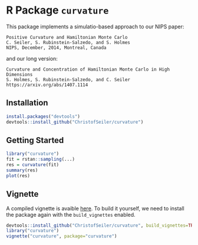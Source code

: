# R Package `curvature`

This package implements a simulatio-based approach to our NIPS paper:

```
Positive Curvature and Hamiltonian Monte Carlo 
C. Seiler, S. Rubinstein-Salzedo, and S. Holmes 
NIPS, December, 2014, Montreal, Canada
```

and our long version:

```
Curvature and Concentration of Hamiltonian Monte Carlo in High Dimensions 
S. Holmes, S. Rubinstein-Salzedo, and C. Seiler 
https://arxiv.org/abs/1407.1114
```

## Installation

```r
install.packages("devtools")
devtools::install_github("ChristofSeiler/curvature")
```

## Getting Started

```r
library("curvature")
fit = rstan::sampling(...)
res = curvature(fit)
summary(res)
plot(res)
```

## Vignette

A compiled vignette is avaible [here](christofseiler.github.io/vignettes/curvature.html). To build it yourself, we need to install the package again with the `build_vignettes` enabled.

```r
devtools::install_github("ChristofSeiler/curvature", build_vignettes=TRUE)
library("curvature")
vignette("curvature", package="curvature")
```
